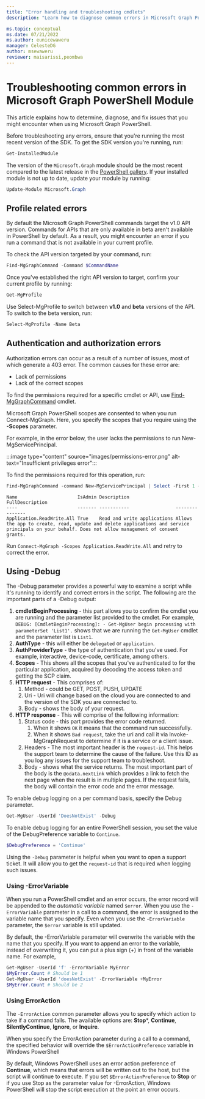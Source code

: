 ```yaml
---
title: "Error handling and troubleshooting cmdlets"
description: "Learn how to diagnose common errors in Microsoft Graph PowerShell"

ms.topic: conceptual
ms.date: 07/21/2022
ms.author: eunicewaweru
manager: CelesteDG
author: msewaweru
reviewer: maisarissi,peombwa
---
```


# Troubleshooting common errors in Microsoft Graph PowerShell Module

This article explains how to determine, diagnose, and fix issues that you might encounter when using Microsoft Graph PowerShell.

Before troubleshooting any errors, ensure that you're running the most recent version of the SDK. To get the SDK version you're running, run:

```powershell
Get-InstalledModule
```

The version of the `Microsoft.Graph` module should be the most recent compared to the latest release in the [PowerShell gallery](https://www.powershellgallery.com/packages/Microsoft.Graph). If your installed module is not up to date, update your module by running:

```PowerShell
Update-Module Microsoft.Graph
```

## Profile related errors

By default the Microsoft Graph PowerShell commands target the v1.0 API version. Commands for APIs that are only available in beta aren't available in PowerShell by default. As a result, you might encounter an error if you run a command that is not available in your current profile.

To check the API version targeted by your command, run:

```powershell
Find-MgGraphCommand -Command $CommandName
```

Once you've established the right API version to target, confirm your current profile by running:

```powershell
Get-MgProfile
```

Use Select-MgProfile to switch between **v1.0** and **beta** versions of the API. To switch to the beta version, run:

```powershell
Select-MgProfile -Name Beta
```

## Authentication and authorization errors

Authorization errors can occur as a result of a number of issues, most of which generate a 403 error. The common causes for these error are:

- Lack of permissions
- Lack of the correct scopes

To find the permissions required for a specific cmdlet or API, use [Find-MgGraphCommand](find-mg-graph-command.md) cmdlet.

Microsoft Graph PowerShell scopes are consented to when you run Connect-MgGraph. Here, you specify the scopes that you require using the **-Scopes** parameter.

For example, in the error below, the user lacks the permissions to run New-MgServicePrincipal.

:::image type="content" source="images/permissions-error.png" alt-text="Insufficient privileges error":::

To find the permissions required for this operation, run:

```powershell
Find-MgGraphCommand -command New-MgServicePrincipal | Select -First 1 -ExpandProperty Permissions
```

```Output
Name                      IsAdmin Description                 FullDescription
----                      ------- -----------                 ---------------
Application.ReadWrite.All True    Read and write applications Allows the app to create, read, update and delete applications and service principals on your behalf. Does not allow management of consent grants.
```

Run `Connect-MgGraph -Scopes Application.ReadWrite.All` and retry to correct the error.

## Using -Debug

The -Debug parameter provides a powerful way to examine a script while it's running to identify and correct errors in the script. The following are the important parts of a -Debug output:

1. **cmdletBeginProcessing** - this part allows you to confirm the cmdlet you are running and the parameter list provided to the cmdlet. For example, `DEBUG: [CmdletBeginProcessing]: - Get-MgUser begin processing with parameterSet 'List1'.` shows that we are running the `Get-MgUser` cmdlet and the parameter list is `List1`.
1. **AuthType** - this will either be `delegated` or `application`.
1. **AuthProviderType** - the type of authentication that you've used. For example, interactive, device-code, certificate, among others.
1. **Scopes** - This shows all the scopes that you've authenticated to for the particular application, acquired by decoding the access token and getting the SCP claim.
1. **HTTP request** - This comprises of:
    1. Method - could be GET, POST, PUSH, UPDATE
    1. Uri - Uri will change based on the cloud you are connected to and the version of the SDK you are connected to.
    1. Body - shows the body of your request.
1. **HTTP response** - This will comprise of the following information:
    1. Status code - this part provides the error code returned. 
        1. When it shows `OK` it means that the command run successfully.
        1. When it shows `Bad request`, take the uri and call it via Invoke-MgGraphRequest to determine if it is a service or a client issue.
    1. Headers - The most important header is the `request-id`. This helps the support team to determine the cause of the failure. Use this ID as you log any issues for the support team to troubleshoot.
    1. Body - shows what the service returns. The most important part of the body is the `@odata.nextLink` which provides a link to fetch the next page when the result is in multiple pages. If the request fails, the body will contain the error code and the error message.

To enable debug logging on a per command basis, specify the Debug parameter.

```powershell
Get-MgUser -UserId 'DoesNotExist' -Debug
```

To enable debug logging for an entire PowerShell session, you set the value of the DebugPreference variable to `Continue`.

```powershell
$DebugPreference = 'Continue'
```

Using the `-Debug` parameter is helpful when you want to open a support ticket. It will allow you to get the `request-id` that is required when logging such issues.

### Using -ErrorVariable

When you run a PowerShell cmdlet and an error occurs, the error record will be appended to the *automatic variable* named `$error`. When you use the `-ErrorVariable` parameter in a call to a command, the error is assigned to the variable name that you specify. Even when you use the `-ErrorVariable` parameter, the `$error` variable is still updated.

By default, the -ErrorVariable parameter will overwrite the variable with the name that you specify. If you want to append an error to the variable, instead of overwriting it, you can put a plus sign (+) in front of the variable name. For example,

```powershell
Get-MgUser -UserId 'f' -ErrorVariable MyError
$MyError.Count # Should be 1
Get-MgUser -UserId 'doesNotExist' -ErrorVariable +MyError
$MyError.Count # Should be 2
```

### Using ErrorAction

The `-ErrorAction` common parameter allows you to specify which action to take if a command fails. The available options are: **Stop***, **Continue**, **SilentlyContinue**, **Ignore**, or **Inquire**.

When you specify the ErrorAction parameter during a call to a command, the specified behavior will override the `$ErrorActionPreference` variable in Windows PowerShell

By default, Windows PowerShell uses an error action preference of **Continue**, which means that errors will be written out to the host, but the script will continue to execute. If you set `$ErrorActionPreference` to **Stop** or if you use Stop as the parameter value for -ErrorAction, Windows PowerShell will stop the script execution at the point an error occurs.
